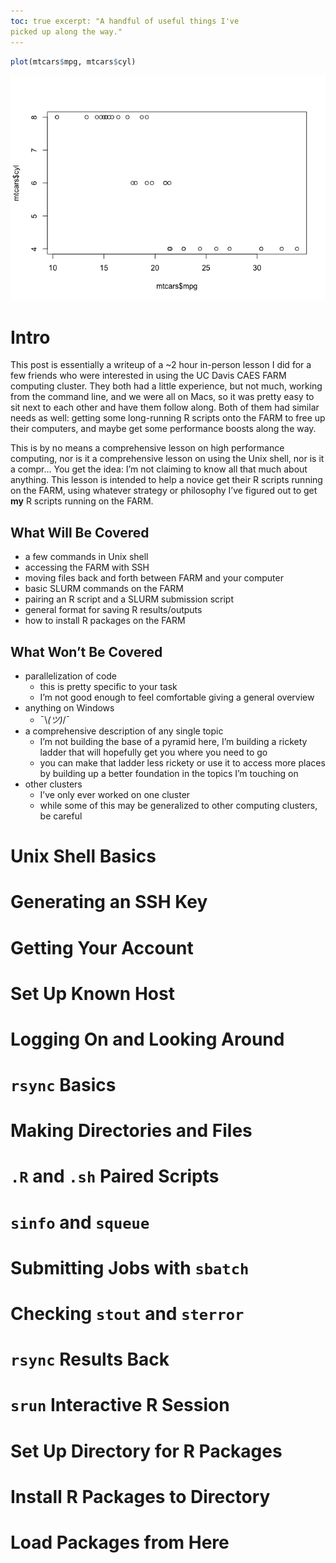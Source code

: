 ```yaml
--- 
toc: true excerpt: "A handful of useful things I've
picked up along the way." 
---
```


``` r
plot(mtcars$mpg, mtcars$cyl)
```

![](/assets/rmd-images/first-r-post/unnamed-chunk-1-1.png)<!-- -->

# Intro

This post is essentially a writeup of a \~2 hour in-person lesson I did
for a few friends who were interested in using the UC Davis CAES FARM
computing cluster. They both had a little experience, but not much,
working from the command line, and we were all on Macs, so it was pretty
easy to sit next to each other and have them follow along. Both of them
had similar needs as well: getting some long-running R scripts onto the
FARM to free up their computers, and maybe get some performance boosts
along the way.

This is by no means a comprehensive lesson on high performance
computing, nor is it a comprehensive lesson on using the Unix shell, nor
is it a compr… You get the idea: I’m not claiming to know all that much
about anything. This lesson is intended to help a novice get their R
scripts running on the FARM, using whatever strategy or philosophy I’ve
figured out to get **my** R scripts running on the FARM.

## What Will Be Covered

  - a few commands in Unix shell
  - accessing the FARM with SSH
  - moving files back and forth between FARM and your computer
  - basic SLURM commands on the FARM
  - pairing an R script and a SLURM submission script
  - general format for saving R results/outputs
  - how to install R packages on the FARM

## What Won’t Be Covered

  - parallelization of code
      - this is pretty specific to your task
      - I’m not good enough to feel comfortable giving a general
        overview
  - anything on Windows
      - ¯\\*(ツ)*/¯
  - a comprehensive description of any single topic
      - I’m not building the base of a pyramid here, I’m building a
        rickety ladder that will hopefully get you where you need to go
      - you can make that ladder less rickety or use it to access more
        places by building up a better foundation in the topics I’m
        touching on
  - other clusters
      - I’ve only ever worked on one cluster
      - while some of this may be generalized to other computing
        clusters, be careful

# Unix Shell Basics

# Generating an SSH Key

# Getting Your Account

# Set Up Known Host

# Logging On and Looking Around

# `rsync` Basics

# Making Directories and Files

# `.R` and `.sh` Paired Scripts

# `sinfo` and `squeue`

# Submitting Jobs with `sbatch`

# Checking `stout` and `sterror`

# `rsync` Results Back

# `srun` Interactive R Session

# Set Up Directory for R Packages

# Install R Packages to Directory

# Load Packages from Here
